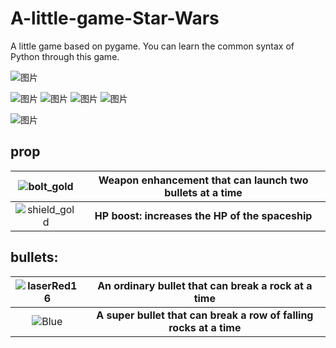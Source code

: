 # A-little-game-Star-Wars
A little game based on pygame. You can learn the common syntax of Python through this game. 


![图片](https://user-images.githubusercontent.com/53985277/126167468-5107f721-f876-4fa5-9646-226e3a3f30ea.png)

![图片](https://user-images.githubusercontent.com/53985277/126167489-cc7a50db-3283-4164-a11e-8be8ae28132e.png)
![图片](https://user-images.githubusercontent.com/53985277/126167539-62509870-7f9a-416c-8974-86731f897bcc.png)
![图片](https://user-images.githubusercontent.com/53985277/126167627-a8a6d8f6-d5da-42e4-9654-21426ce5d703.png)
![图片](https://user-images.githubusercontent.com/53985277/126167844-22e11810-e261-4cea-8da2-0662f87e6d2a.png)

![图片](https://user-images.githubusercontent.com/53985277/126167759-a8846bab-b148-411a-a7f5-b8235615296c.png)

## prop

|![bolt_gold](https://user-images.githubusercontent.com/53985277/126169320-c3c311ef-5087-4e1b-9dee-8cd8486a34f6.png)| Weapon enhancement that can launch two bullets at a time |
|:--------:|:-------------:|
|![shield_gold](https://user-images.githubusercontent.com/53985277/126169220-a11d1592-882a-4674-800f-095aa27e28e0.png)| **HP boost: increases the HP of the spaceship** |

## bullets:

| ![laserRed16](https://user-images.githubusercontent.com/53985277/126169382-785377b3-172e-4644-8b09-4596d3ac0f59.png) | An ordinary bullet that can break a rock at a time|
|:--------:|:-------------:|
|![Blue](https://user-images.githubusercontent.com/53985277/126169375-2ce76adc-cb4a-41d1-9be7-fba3248fe586.png)| **A super bullet that can break a row of falling rocks at a time** |
